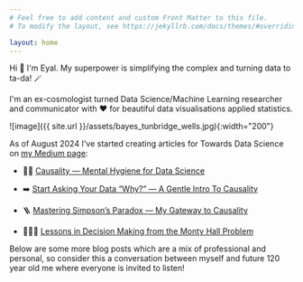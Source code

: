 ```yaml
---
# Feel free to add content and custom Front Matter to this file.
# To modify the layout, see https://jekyllrb.com/docs/themes/#overriding-theme-defaults

layout: home
---
```

Hi 👋 I'm Eyal. My superpower is simplifying the complex and turning data to ta-da! 🪄

I'm an ex-cosmologist turned Data Science/Machine Learning researcher and communicator
with ❤️ for beautiful data visualisations applied statistics.
 
![image]({{ site.url }}/assets/bayes_tunbridge_wells.jpg){:width="200"} 

As of August 2024 I've started creating articles for Towards Data Science on
[my Medium page](https://eyal-kazin.medium.com/):

* 🧠🧹  [Causality — Mental Hygiene for Data Science](https://bit.ly/causal-mental-hygiene)


* ➡️ [Start Asking Your Data “Why?” — A Gentle Intro To Causality
](https://bit.ly/start-ask-why-medium)

* 🪜 [Mastering Simpson’s Paradox — My Gateway to Causality](https://bit.ly/simpsons-paradox-tds)

* 🚪🚪🐐 [Lessons in Decision Making from the Monty Hall Problem](https://bit.ly/monty-hall-lessons)


Below are some more blog posts which are a mix of professional and  personal,
so consider this a conversation 
between myself and future 120 year old me where everyone is invited to listen!  